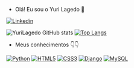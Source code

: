  - Olá! Eu sou o Yuri Lagedo 👋 


  [![Linkedin](https://img.shields.io/badge/LinkedIn-0077B5?style=for-the-badge&logo=linkedin&logoColor=white)](https://www.linkedin.com/in/yuri-lagedo-coli-26aa08240/)

![YuriLagedo GitHub stats](https://github-readme-stats.vercel.app/api?username=YuriLagedo&show_icons=true&theme=tokyonight)
[![Top Langs](https://github-readme-stats.vercel.app/api/top-langs/?username=YuriLagedo&langs_count=8&theme=tokyonight)](https://github.com/anuraghazra/github-readme-stats)


- Meus conhecimentos 👇👇


 [![Python](https://img.shields.io/badge/Python-14354C?style=for-the-badge&logo=python&logoColor=white)](https://github.com/YuriLagedo)
 [![HTML5](https://img.shields.io/badge/HTML5-E34F26?style=for-the-badge&logo=html5&logoColor=white)](https://github.com/YuriLagedo)
 [![CSS3](https://img.shields.io/badge/CSS3-1572B6?style=for-the-badge&logo=css3&logoColor=white)](https://github.com/YuriLagedo)
 [![Django](https://img.shields.io/badge/Django-092E20?style=for-the-badge&logo=django&logoColor=white)](https://github.com/YuriLagedo)
 [![MySQL](https://img.shields.io/badge/MySQL-00000F?style=for-the-badge&logo=mysql&logoColor=white)](https://github.com/YuriLagedo)
 
